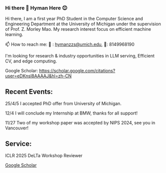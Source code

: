### Hi there 👋 Hyman Here 😊

Hi there, I am a first year PhD Student in the Computer Science and Engineering Department at the University of Michigan under the supervision of Prof. Z. Morley Mao. My research interest focus on efficient machine learning.

📫 How to reach me:  📮 : hymanzzs@umich.edu, 📱: 8149968190

I'm looking for research & industry opportunities in LLM serving, Efficient CV, and edge computing.

Google Scholar: https://scholar.google.com/citations?user=eDKnsl8AAAAJ&hl=zh-CN

## Recent Events:

25/4/5 I accepted PhD offer from University of Michigan.

12/4 I will conclude my Internship at BMW, thanks for all support!

11/27 Two of my workshop paper was accepted by NIPS 2024, see you in Vancouver!

## Service:

ICLR 2025 DeLTa Workshop Reviewer


[Google Scholar](https://scholar.google.com/citations?view_op=list_works&hl=zh-CN&hl=zh-CN&user=eDKnsl8AAAAJ)



